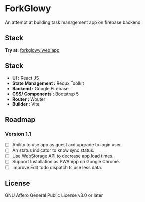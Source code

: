 # ForkGlowy

An attempt at building task management app on firebase backend

## Stack

**Try at:** [forkglowy.web.app](https://forkglowy.web.app)

## Stack

- **UI :** React JS
- **State Management :** Redux Toolkit
- **Backend :** Google Firebase
- **CSS/ Components :** Bootstrap 5
- **Router :** Wouter
- **Builder :** Vite

## Roadmap

### Version 1.1

- [ ] Ability to use app as guest and upgrade to login user.
- [ ] An status indicator to know sync status.
- [ ] Use WebStorage API to decrease app load times.
- [ ] Support Installation as PWA App on Google Chrome.
- [ ] Improve Edit todo dispatch to use less data.

## License

GNU Affero General Public License v3.0 or later
